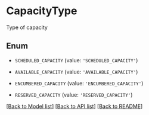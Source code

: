 # CapacityType

Type of capacity

## Enum

* `SCHEDULED_CAPACITY` (value: `'SCHEDULED_CAPACITY'`)

* `AVAILABLE_CAPACITY` (value: `'AVAILABLE_CAPACITY'`)

* `ENCUMBERED_CAPACITY` (value: `'ENCUMBERED_CAPACITY'`)

* `RESERVED_CAPACITY` (value: `'RESERVED_CAPACITY'`)

[[Back to Model list]](../README.md#documentation-for-models) [[Back to API list]](../README.md#documentation-for-api-endpoints) [[Back to README]](../README.md)


